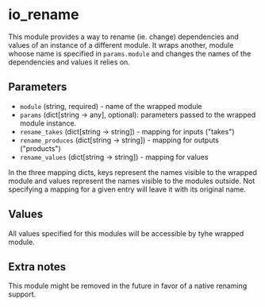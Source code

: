 # io_rename

This module provides a way to rename (ie. change) dependencies and values of an
instance of a different module. It wraps another, module whoose name is specified in `params.module` and changes the names of the dependencies and values it relies on.

## Parameters

* `module` (string, required) - name of the wrapped module
* `params` (dict[string -> any], optional): parameters passed to the wrapped
  module instance.
* `rename_takes` (dict[string -> string]) - mapping for inputs ("takes")
* `rename_produces` (dict[string -> string]) - mapping for outputs ("products")
* `rename_values` (dict[string -> string]) - mapping for values

In the three mapping dicts, keys represent the names visible to the wrapped module
and values represent the names visible to the modules outside.
Not specifying a mapping for a given entry will leave it with its original name.

## Values

All values specified for this modules will be accessible by tyhe wrapped module.

## Extra notes

This module might be removed in the future in favor of a native renaming support.
